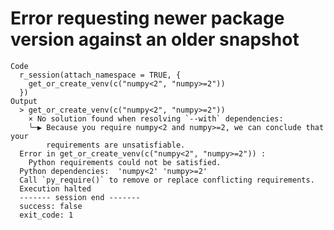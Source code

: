 # Error requesting newer package version against an older snapshot

    Code
      r_session(attach_namespace = TRUE, {
        get_or_create_venv(c("numpy<2", "numpy>=2"))
      })
    Output
      > get_or_create_venv(c("numpy<2", "numpy>=2"))
        × No solution found when resolving `--with` dependencies:
        ╰─▶ Because you require numpy<2 and numpy>=2, we can conclude that your
            requirements are unsatisfiable.
      Error in get_or_create_venv(c("numpy<2", "numpy>=2")) : 
        Python requirements could not be satisfied.
      Python dependencies:  'numpy<2' 'numpy>=2'
      Call `py_require()` to remove or replace conflicting requirements.
      Execution halted
      ------- session end -------
      success: false
      exit_code: 1

